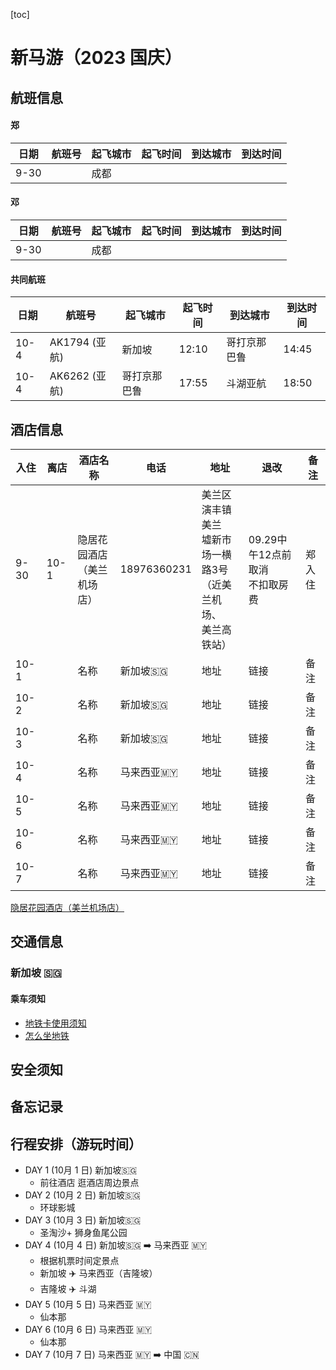 [toc]

# 新马游（2023 国庆）

## 航班信息

#### 郑 
| 日期 | 航班号 | 起飞城市 | 起飞时间 | 到达城市 | 到达时间 |
| ---- | ------ | -------- | -------- | -------- | -------- |
| 9-30 |        | 成都     |          |
#### 邓 
| 日期 | 航班号 | 起飞城市 | 起飞时间 | 到达城市 | 到达时间 |
| ---- | ------ | -------- | -------- | -------- | -------- |
| 9-30 |        | 成都     |          |
#### 共同航班 
| 日期 | 航班号        | 起飞城市     | 起飞时间 | 到达城市     | 到达时间 |
| ---- | ------------- | ------------ | -------- | ------------ | -------- |
| 10-4 | AK1794 (亚航) | 新加坡       | 12:10    | 哥打京那巴鲁 | 14:45    |
| 10-4 | AK6262 (亚航) | 哥打京那巴鲁 | 17:55    | 斗湖亚航     | 18:50    |

## 酒店信息

 | 入住 | 离店 | 酒店名称                         | 电话        | 地址                                                                          | 退改                                | 备注   |
 | ---- | ---- | -------------------------------- | ----------- | ----------------------------------------------------------------------------- | ----------------------------------- | ------ |
 | 9-30 | 10-1 | 隐居花园酒店<br />（美兰机场店） | 18976360231 | 美兰区演丰镇美兰<br />墟新市场一横路3号<br />（近美兰机场、<br />美兰高铁站） | 09.29中午12点前取消<br />不扣取房费 | 郑入住 |
 | 10-1 |      | 名称                             | 新加坡🇸🇬     | 地址                                                                          | 链接                                | 备注   |
 | 10-2 |      | 名称                             | 新加坡🇸🇬     | 地址                                                                          | 链接                                | 备注   |
 | 10-3 |      | 名称                             | 新加坡🇸🇬     | 地址                                                                          | 链接                                | 备注   |
 | 10-4 |      | 名称                             | 马来西亚🇲🇾   | 地址                                                                          | 链接                                | 备注   |
 | 10-5 |      | 名称                             | 马来西亚🇲🇾   | 地址                                                                          | 链接                                | 备注   |
 | 10-6 |      | 名称                             | 马来西亚🇲🇾   | 地址                                                                          | 链接                                | 备注   |
 | 10-7 |      | 名称                             | 马来西亚🇲🇾   | 地址                                                                          | 链接                                | 备注   |

 [隐居花园酒店（美兰机场店）](https://hotel.fliggy.com/hotel_detail2.htm?spm=181.7087309.0.0.653ddef01sHt8t&searchBy=&market=0&previousChannel=&shid=60837865&city=460100&checkIn=2023-08-26&checkOut=2023-08-27&searchId=bded0a0ce6934c88aa9336997e302ea4&filterByRoomTickets=false&activityCode=&roomNum=1&aNum_1=2&cNum_1=0&sellerId=&sellerIds=&_output_charset=utf8&_input_charset=utf8)

## 交通信息
### 新加坡 🇸🇬
#### 乘车须知
- [地铁卡使用须知](https://www.mafengwo.cn/i/24224588.html?sys_ver=)
- [怎么坐地铁](https://www.mafengwo.cn/i/24227951.html?sys_ver=)

## 安全须知

## 备忘记录

## 行程安排（游玩时间）

- DAY 1 (10月 1 日)  新加坡🇸🇬
  - 前往酒店 逛酒店周边景点
- DAY 2 (10月 2 日)  新加坡🇸🇬
  - 环球影城
- DAY 3 (10月 3 日)  新加坡🇸🇬
  - 圣淘沙+ 狮身鱼尾公园
- DAY 4 (10月 4 日)  新加坡🇸🇬 ➡️ 马来西亚 🇲🇾
  - 根据机票时间定景点
  - 新加坡 ✈️ 马来西亚（吉隆坡）  
  - 吉隆坡 ✈️ 斗湖
- DAY 5 (10月 5 日)  马来西亚 🇲🇾
  - 仙本那
- DAY 6 (10月 6 日)  马来西亚 🇲🇾
  - 仙本那
- DAY 7 (10月 7 日)  马来西亚 🇲🇾 ➡️ 中国 🇨🇳
